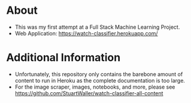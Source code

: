 # About
- This was my first attempt at a Full Stack Machine Learning Project. 
- Web Application: https://watch-classifier.herokuapp.com/

# Additional Information
- Unfortunately, this repository only contains the barebone amount of content to run in Heroku as the complete documentation is too large. 
- For the image scraper, images, notebooks, and more, please see https://github.com/StuartWaller/watch-classifier-all-content
